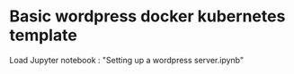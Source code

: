 # Basic wordpress docker kubernetes template

Load Jupyter notebook : "Setting up a wordpress server.ipynb"
